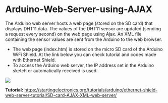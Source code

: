 # Arduino-Web-Server-using-AJAX
The Arduino web server hosts a web page (stored on the SD card) that displays DHT11 data. The values of the DHT11 sensor are updated (sending a request every second) on the web page using Ajax. An XML file containing the sensor values are sent from the Arduino to the web browser.
- The web page (index.htm) is stored on the micro SD card of the Arduino WiFi Shield. At the link below you can check tutorial and codes made with Ethernet Shield.
- To access the Arduino web server, the IP address set in the Arduino sketch or automatically received is used.

![](https://user-images.githubusercontent.com/46905124/103483484-a0352e00-4df8-11eb-8cd0-ba06ca6a8157.PNG)

**Tutorial:** https://startingelectronics.org/tutorials/arduino/ethernet-shield-web-server-tutorial/SD-card-AJAX-XML-web-server/
